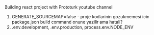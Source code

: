 Building react project with Prototurk youtube channel


1. GENERATE_SOURCEMAP=false - proje kodlarinin gozukmemesi icin package.json build command onune yazilir ama hatali?
2. .env.development, .env.production, process.env.NODE_ENV
